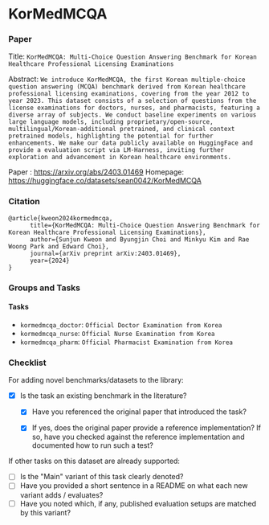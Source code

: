 # KorMedMCQA

### Paper

Title: `KorMedMCQA: Multi-Choice Question Answering Benchmark for Korean Healthcare Professional Licensing Examinations`

Abstract: `We introduce KorMedMCQA, the first Korean multiple-choice question answering (MCQA) benchmark derived from Korean healthcare professional licensing examinations, covering from the year 2012 to year 2023. This dataset consists of a selection of questions from the license examinations for doctors, nurses, and pharmacists, featuring a diverse array of subjects. We conduct baseline experiments on various large language models, including proprietary/open-source, multilingual/Korean-additional pretrained, and clinical context pretrained models, highlighting the potential for further enhancements. We make our data publicly available on HuggingFace and provide a evaluation script via LM-Harness, inviting further exploration and advancement in Korean healthcare environments.`


Paper : https://arxiv.org/abs/2403.01469
Homepage: https://huggingface.co/datasets/sean0042/KorMedMCQA


### Citation

```
@article{kweon2024kormedmcqa,
      title={KorMedMCQA: Multi-Choice Question Answering Benchmark for Korean Healthcare Professional Licensing Examinations}, 
      author={Sunjun Kweon and Byungjin Choi and Minkyu Kim and Rae Woong Park and Edward Choi},
      journal={arXiv preprint arXiv:2403.01469},
      year={2024}
}
```

### Groups and Tasks


#### Tasks

* `kormedmcqa_doctor`: `Official Doctor Examination from Korea`
* `kormedmcqa_nurse`: `Official Nurse Examination from Korea`
* `kormedmcqa_pharm`: `Official Pharmacist Examination from Korea`

### Checklist

For adding novel benchmarks/datasets to the library:
* [x] Is the task an existing benchmark in the literature?
  * [x] Have you referenced the original paper that introduced the task?
  * [x] If yes, does the original paper provide a reference implementation? If so, have you checked against the reference implementation and documented how to run such a test?


If other tasks on this dataset are already supported:
* [ ] Is the "Main" variant of this task clearly denoted?
* [ ] Have you provided a short sentence in a README on what each new variant adds / evaluates?
* [ ] Have you noted which, if any, published evaluation setups are matched by this variant?
